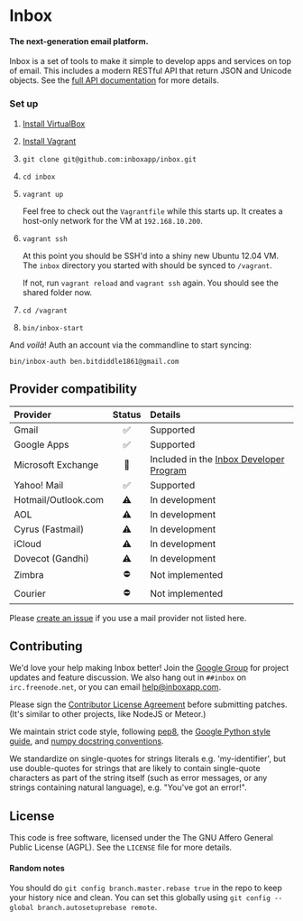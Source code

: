 # Inbox

#### The next-generation email platform.


Inbox is a set of tools to make it simple to develop apps and services on top of email. This includes a modern RESTful API that return JSON and Unicode objects. See the [full API documentation](https://www.inboxapp.com/docs/api#overview) for more details.



### Set up


1. [Install VirtualBox](https://www.virtualbox.org/wiki/Downloads)

2. [Install Vagrant](http://www.vagrantup.com/downloads.html)

3. `git clone git@github.com:inboxapp/inbox.git`

4. `cd inbox`

5. `vagrant up`

    Feel free to check out the `Vagrantfile` while this starts up. It creates a host-only network for the VM at `192.168.10.200`.

6. `vagrant ssh`

    At this point you should be SSH'd into a shiny new Ubuntu 12.04 VM. The
    `inbox` directory you started with should be synced to `/vagrant`.

    If not, run `vagrant reload` and `vagrant ssh` again. You should see the
    shared folder now.

7. `cd /vagrant`

8. `bin/inbox-start`

And _voilà_! Auth an account via the commandline to start syncing:

    bin/inbox-auth ben.bitdiddle1861@gmail.com



## Provider compatibility

|  Provider  	|  Status      			| 	Details  |
|:------------	|:--------------------:	|:----------|
| Gmail 		|  :white_check_mark:	| Supported   |
| Google Apps 		|  :white_check_mark:	| Supported   |
| Microsoft Exchange | :large_blue_diamond: | Included in the [Inbox Developer Program](https://www.inboxapp.com/features)  |
| Yahoo! Mail   |  :white_check_mark:   | Supported  |
| Hotmail/Outlook.com  |  :warning:   | In development |
| AOL 	|  :warning: 			|  In development 	|
| Cyrus (Fastmail)	|  :warning:	|  In development	|
| iCloud |  :warning:	|  In development	|
| Dovecot (Gandhi) | :warning: | In development |
| Zimbra  | :no_entry:  | Not implemented |
| Courier  | :no_entry:  | Not implemented |

Please [create an issue](https://github.com/inboxapp/inbox/issues) if you use a mail provider not listed here.

## Contributing

We'd love your help making Inbox better! Join the [Google
Group](http://groups.google.com/group/inbox-dev) for project updates and feature
discussion. We also hang out in `##inbox` on `irc.freenode.net`, or you can email
[help@inboxapp.com](mailto:help@inboxapp.com).

Please sign the [Contributor License Agreement](https://www.inboxapp.com/cla.html)
before submitting patches. (It's similar to other projects, like NodeJS or Meteor.)

We maintain strict code style, following [pep8](http://legacy.python.org/dev/peps/pep-0008/), the [Google Python style
guide](http://google-styleguide.googlecode.com/svn/trunk/pyguide.html), and [numpy docstring
conventions](https://github.com/numpy/numpy/blob/master/doc/HOWTO_DOCUMENT.rst.txt).

We standardize on single-quotes for strings literals e.g. 'my-identifier', but use double-quotes for strings that are likely to contain single-quote characters as part of the string itself (such as error messages, or any strings containing natural language), e.g. "You've got an error!".


## License

This code is free software, licensed under the The GNU Affero General Public License (AGPL).
See the `LICENSE` file for more details.


#### Random notes

You should do `git config branch.master.rebase true` in the repo to keep your
history nice and clean. You can set this globally using `git config --global branch.autosetuprebase remote`.
